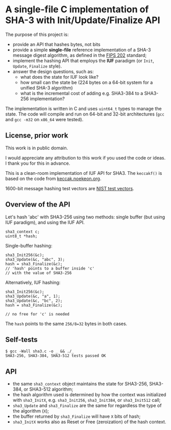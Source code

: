 # A single-file C implementation of SHA-3 with Init/Update/Finalize API

The purpose of this project is:

* provide an API that hashes bytes, not bits
* provide a simple __single-file__ reference implementation of a SHA-3 message digest algorithm, as defined in the [FIPS 202][fips202_standard] standard;
* implement the hashing API that employs the __IUF__ paradigm (or `Init`, `Update`, `Finalize` style).
* answer the design questions, such as:
  * what does the state for IUF look like?
  * how small can the state be (224 bytes on a 64-bit system for a unified SHA-3 algorithm)
  * what is the incremental cost of adding e.g. SHA3-384 to a SHA3-256 implementation?

The implementation is written in C and uses `uint64_t` types to manage the state. The code will compile and run on 64-bit and 32-bit architectures (`gcc` and `gcc -m32` on `x86_64` were tested).

[fips202_standard]: http://nvlpubs.nist.gov/nistpubs/FIPS/NIST.FIPS.202.pdf "FIPS 202 standard"

## License, prior work

This work is in public domain. 

I would appreciate any attribution to this work if you used the code or ideas. I thank you for this in advance.

This is a clean-room implementation of IUF API for SHA3. The `keccakf()` is based on the code from [keccak.noekeon.org](http://keccak.noekeon.org/).

1600-bit message hashing test vectors are [NIST test vectors](http://csrc.nist.gov/groups/ST/toolkit/examples.html).

## Overview of the API

Let's hash 'abc' with SHA3-256 using two methods: single buffer (but using IUF paradigm), and using the IUF API. 

    sha3_context c;
    uint8_t *hash;

Single-buffer hashing:

    sha3_Init256(&c);
    sha3_Update(&c, "abc", 3);
    hash = sha3_Finalize(&c);
    // 'hash' points to a buffer inside 'c'
    // with the value of SHA3-256

Alternatively, IUF hashing:

    sha3_Init256(&c);
    sha3_Update(&c, "a", 1);
    sha3_Update(&c, "bc", 2);
    hash = sha3_Finalize(&c);

    // no free for 'c' is needed

The `hash` points to the same `256/8=32` bytes in both cases.

## Self-tests

    $ gcc -Wall sha3.c -o _ && ./_
    SHA3-256, SHA3-384, SHA3-512 tests passed OK

## API

* the same `sha3_context` object maintains the state for SHA3-256, SHA3-384, or SHA3-512 algorithm;
* the hash algorithm used is determined by how the context was initialized with `sha3_InitX`, e.g. `sha3_Init256`, `sha3_Init384`, or `sha3_Init512` call;
* `sha3_Update` and `sha3_Finalize` are the same for regardless the type of the algorithm (`X`);
* the buffer returned by `sha3_Finalize` will have `X` bits of hash;
* `sha3_InitX` works also as Reset or Free (zeroization) of the hash context.

